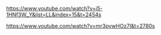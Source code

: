 <https://www.youtube.com/watch?v=i5-1HNf3W_Y&list=LL&index=15&t=2454s>

<https://www.youtube.com/watch?v=mr3pywHOz7I&t=2780s>
